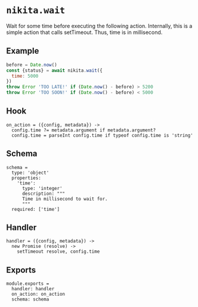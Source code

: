 
# `nikita.wait`

Wait for some time before executing the following action. Internally, this is a
simple action that calls setTimeout. Thus, time is in millisecond.

## Example

```js
before = Date.now()
const {status} = await nikita.wait({
  time: 5000
})
throw Error 'TOO LATE!' if (Date.now() - before) > 5200
throw Error 'TOO SOON!' if (Date.now() - before) < 5000
```

## Hook

    on_action = ({config, metadata}) ->
      config.time ?= metadata.argument if metadata.argument?
      config.time = parseInt config.time if typeof config.time is 'string'

## Schema

    schema =
      type: 'object'
      properties:
        'time':
          type: 'integer'
          description: """
          Time in millisecond to wait for.
          """
      required: ['time']

## Handler

    handler = ({config, metadata}) ->
      new Promise (resolve) ->
        setTimeout resolve, config.time

## Exports

    module.exports =
      handler: handler
      on_action: on_action
      schema: schema
